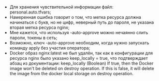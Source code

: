 * Для хранения чувствительной информации файл: personal.auto.tfvars;
* Намеренная ошибка говорит о том, что метка ресурса должна начинаться с букв, но не цифр, неверный путь до пароля, не указана вторая метка ресурса nginx;
* Мне кажется, что используя -auto-approve можно нечаянно слить пароли, токены в сеть;
* Возможно, ключ -auto-approve необходим, когда нужно запускать команду apply без участия оператора;
* Docker образ nginx:latest не был удалён, так как в конфигурации для ресурса nginx было указано keep_locally = true, что подтверждает абзац из документации: keep_locally (Boolean) If true, then the Docker image won't be deleted on destroy operation. If this is false, it will delete the image from the docker local storage on destroy operation.
